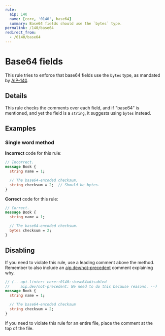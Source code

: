 ```yaml
---
rule:
  aip: 140
  name: [core, '0140', base64]
  summary: Base64 fields should use the `bytes` type.
permalink: /140/base64
redirect_from:
  - /0140/base64
---
```


# Base64 fields

This rule tries to enforce that base64 fields use the `bytes` type, as mandated
by [AIP-140][].

## Details

This rule checks the comments over each field, and if "base64" is mentioned, and yet
the field is a `string`, it suggests using `bytes` instead.

## Examples

### Single word method

**Incorrect** code for this rule:

```proto
// Incorrect.
message Book {
  string name = 1;

  // The base64-encoded checksum.
  string checksum = 2;  // Should be bytes.
}
```

**Correct** code for this rule:

```proto
// Correct.
message Book {
  string name = 1;

  // The base64-encoded checksum.
  bytes checksum = 2;
}
```

## Disabling

If you need to violate this rule, use a leading comment above the method.
Remember to also include an [aip.dev/not-precedent][] comment explaining why.

```proto
// (-- api-linter: core::0140::base64=disabled
//     aip.dev/not-precedent: We need to do this because reasons. --)
message Book {
  string name = 1;

  // The base64-encoded checksum
  string checksum = 2;
}
```

If you need to violate this rule for an entire file, place the comment at the
top of the file.

[aip-140]: https://aip.dev/140
[aip.dev/not-precedent]: https://aip.dev/not-precedent
